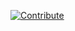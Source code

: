 [![Contribute](https://www.eclipse.org/che/contribute.svg)](https://workspaces.openshift.com/f?url=https://github.com/kyetter/demo/)
